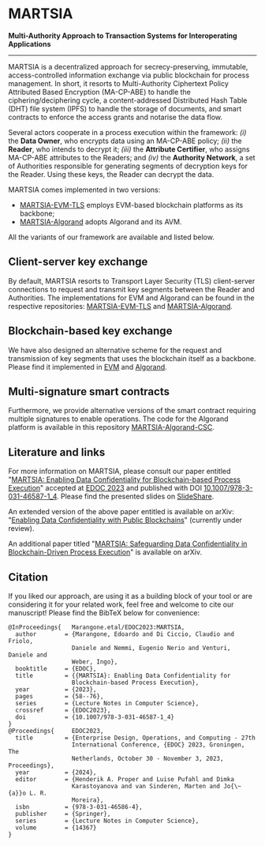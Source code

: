 # MARTSIA

**Multi-Authority Approach to Transaction Systems for Interoperating Applications**  
**** 

MARTSIA is a decentralized approach for secrecy-preserving, immutable, access-controlled information exchange via public blockchain for process management. 
In short, it resorts to Multi-Authority Ciphertext Policy Attributed Based Encryption (MA-CP-ABE) to handle the ciphering/deciphering cycle, a content-addressed Distributed Hash Table (DHT) file system (IPFS) to handle the storage of documents, and smart contracts to enforce the access grants and notarise the data flow.

Several actors cooperate in a process execution within the framework: _(i)_ the **Data Owner**, who encrypts data using an MA-CP-ABE policy; _(ii)_ the **Reader**, who intends to decrypt it; _(iii)_ the **Attribute Certifier**, who assigns MA-CP-ABE attributes to the Readers;  and _(iv)_ the **Authority Network**, a set of Authorities responsible for generating segments of decryption keys for the Reader. Using these keys, the Reader can decrypt the data.

MARTSIA comes implemented in two versions:
- [MARTSIA-EVM-TLS](https://github.com/apwbs/MARTSIA-EVM-TLS) employs EVM-based blockchain platforms as its backbone;
- [MARTSIA-Algorand](https://github.com/apwbs/MARTSIA-Algorand) adopts Algorand and its AVM.

All the variants of our framework are available and listed below.

## Client-server key exchange

By default, MARTSIA resorts to Transport Layer Security (TLS) client-server connections to request and transmit key segments between the Reader and Authorities. 
The implementations for EVM and Algorand can be found in the respective repositories: [MARTSIA-EVM-TLS](https://github.com/apwbs/MARTSIA-EVM-TLS) and [MARTSIA-Algorand](https://github.com/apwbs/MARTSIA-Algorand).

## Blockchain-based key exchange
 
We have also designed an alternative scheme for the request and transmission of key segments that uses the blockchain itself as a backbone.
Please find it implemented in [EVM](https://github.com/apwbs/MARTSIA-EVM-OnChain) and [Algorand](https://github.com/apwbs/MARTSIA-Algorand-KoB).

## Multi-signature smart contracts

Furthermore, we provide alternative versions of the smart contract requiring multiple signatures to enable operations.
The code for the Algorand platform is available in this repository [MARTSIA-Algorand-CSC](https://github.com/apwbs/MARTSIA-Algorand-CSC).

## Literature and links
For more information on MARTSIA, please consult our paper entitled "[MARTSIA: Enabling Data Confidentiality for Blockchain-based Process Execution](https://arxiv.org/abs/2303.17977)" accepted at 
[EDOC 2023](https://www.rug.nl/research/bernoulli/conf/?lang=en) and published with DOI [10.1007/978-3-031-46587-1_4](https://doi.org/10.1007/978-3-031-46587-1_4). 
Please find the presented slides on [SlideShare](https://www.slideshare.net/EdoardoMarangone/martsia-enabling-data-confidentiality-for-blockchainbased-process-execution).

An extended version of the above paper entitled is available on arXiv: "[Enabling Data Confidentiality with Public Blockchains](https://arxiv.org/abs/2308.03791)" (currently under review).

An additional paper titled "[MARTSIA: Safeguarding Data Confidentiality in Blockchain-Driven Process Execution](https://arxiv.org/abs/2407.10684)" is available on arXiv. 

## Citation
If you liked our approach, are using it as a building block of your tool or are considering it for your related work,
feel free and welcome to cite our manuscript!
Please find the BibTeX below for convenience:
```
@InProceedings{   Marangone.etal/EDOC2023:MARTSIA,
  author        = {Marangone, Edoardo and Di Ciccio, Claudio and Friolo,
                  Daniele and Nemmi, Eugenio Nerio and Venturi, Daniele and
                  Weber, Ingo},
  booktitle     = {EDOC},
  title         = {{MARTSIA}: Enabling Data Confidentiality for
                  Blockchain-based Process Execution},
  year          = {2023},
  pages         = {58--76},
  series        = {Lecture Notes in Computer Science},
  crossref      = {EDOC2023},
  doi           = {10.1007/978-3-031-46587-1_4}
}
@Proceedings{     EDOC2023,
  title         = {Enterprise Design, Operations, and Computing - 27th
                  International Conference, {EDOC} 2023, Groningen, The
                  Netherlands, October 30 - November 3, 2023, Proceedings},
  year          = {2024},
  editor        = {Henderik A. Proper and Luise Pufahl and Dimka
                  Karastoyanova and van Sinderen, Marten and Jo{\~{a}}o L. R.
                  Moreira},
  isbn          = {978-3-031-46586-4},
  publisher     = {Springer},
  series        = {Lecture Notes in Computer Science},
  volume        = {14367}
}
```
